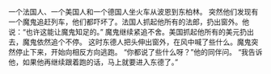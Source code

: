 

一个法国人、一个美国人和一个德国人坐火车从波恩到东柏林。
突然他们发现有一个魔鬼追赶列车，他们都吓坏了。法国人抓起他所有的法郎，扔出窗外。他说：“也许这能让魔鬼知足的。”
魔鬼继续紧追不舍。美国抓起他所有的美元扔出去，魔鬼依然追个不停。
这时东德人把头伸出窗外，在风中喊了些什么。魔鬼突然停止下来，开始向相反方向逃跑。 
“你都说了些什么呀？”他的同伴问。 “我告诉他，如果他再继续跟着跑的话，马上就要进入东德了。”
